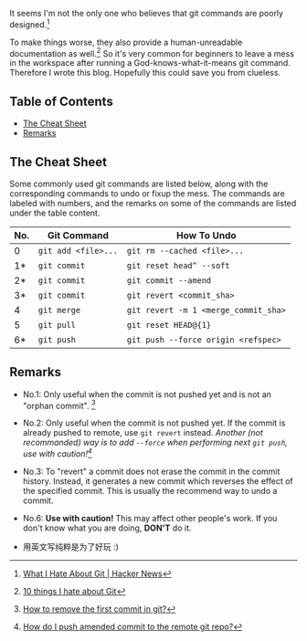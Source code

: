 It seems I'm not the only one who believes that git commands are poorly designed.[^1]

To make things worse, they also provide a human-unreadable documentation as well.[^2]
So it's very common for beginners to leave a mess in the workspace after running a God-knows-what-it-means git command. Therefore I wrote this blog. Hopefully this could save you from clueless.

## Table of Contents
<!-- MarkdownTOC -->

- [The Cheat Sheet](#the-cheat-sheet)
- [Remarks](#remarks)

<!-- /MarkdownTOC -->


<a name="the-cheat-sheet"></a>
## The Cheat Sheet

Some commonly used git commands are listed below, along with the corresponding commands to undo or fixup the mess.
The commands are labeled with numbers, and the remarks on some of the commands are listed under the table content.

| No. |   **Git Command**   |           **How To Undo**            |
|-----|---------------------|--------------------------------------|
| 0   | `git add <file>...` | `git rm --cached <file>...`          |
| 1*  | `git commit`        | `git reset head^ --soft`             |
| 2*  | `git commit`        | `git commit --amend`                 |
| 3*  | `git commit`        | `git revert <commit_sha>`            |
| 4   | `git merge`         | `git revert -m 1 <merge_commit_sha>` |
| 5   | `git pull`          | `git reset HEAD@{1}`                 |
| 6*  | `git push`          | `git push --force origin <refspec>`  |

<a name="remarks"></a>
## Remarks

- No.1: Only useful when the commit is not pushed yet and is not an "orphan commit". [^3]
- No.2: Only useful when the commit is not pushed yet. If the commit is already pushed to remote, use `git revert` instead. *Another (not recommanded) way is to add `--force` when performing next `git push`, use with caution![^4]*
- No.3: To "revert" a commit does not erase the commit in the commit history. Instead, it generates a new commit which reverses the effect of the specified commit. This is usually the recommend way to undo a commit.
- No.6: **Use with caution!** This may affect other people's work. If you don't know what you are doing, **DON'T** do it.

- 用英文写纯粹是为了好玩 :)

[^1]: [What I Hate About Git | Hacker News](https://news.ycombinator.com/item?id=4340595)
[^2]: [10 things I hate about Git](http://stevebennett.me/2012/02/24/10-things-i-hate-about-git/)
[^3]: [How to remove the first commit in git?](http://stackoverflow.com/a/10911506/1294704)
[^4]: [How do I push amended commit to the remote git repo?](http://stackoverflow.com/a/432518/1294704)
